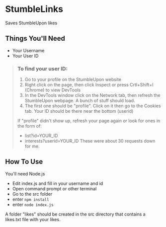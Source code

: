 # StumbleLinks
Saves StumbleUpon likes

## Things You'll Need
* Your Username
* Your User ID

> ### To find your user ID:
> 1. Go to your profile on the StumbleUpon website
> 2. Right click on the page, then click Inspect or press Crtl+Shift+I (Chrome) to view DevTools
> 3. In the DevTools window click on the Network tab, then refresh the StumbleUpon webpage. A bunch of stuff should load.
> 4. The first one should be "profile". Click on it then go to the Cookies tab. Your ID should be there near the bottom (userid)
>
> If "profile" didn't show up, refresh your page again or look for ones in the form of:
>   - list?id=YOUR_ID
>   - interests?userid=YOUR_ID
> These were about 30 requests down for me.

## How To Use
You'll need Node.js
* Edit index.js and fill in your username and id
* Open command prompt or other terminal
* Go to the src folder
* enter `npm install`
* enter `node index.js`

A folder "likes" should be created in the src directory that contains a likes.txt file with your likes.
